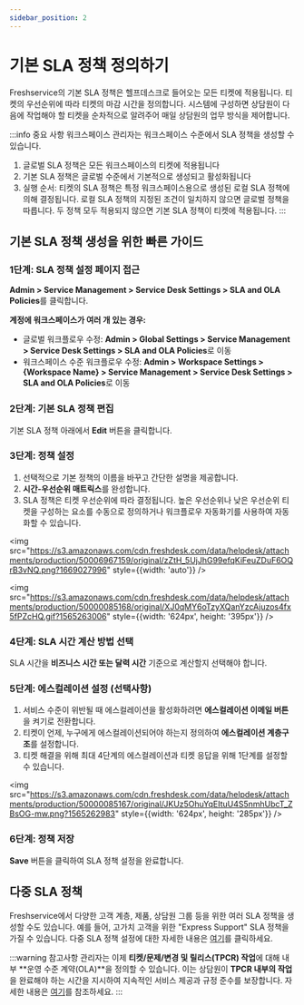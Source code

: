 ```yaml
---
sidebar_position: 2
---
```


# 기본 SLA 정책 정의하기

Freshservice의 기본 SLA 정책은 헬프데스크로 들어오는 모든 티켓에 적용됩니다. 티켓의 우선순위에 따라 티켓의 마감 시간을 정의합니다. 시스템에 구성하면 상담원이 다음에 작업해야 할 티켓을 순차적으로 알려주어 매일 상담원의 업무 방식을 제어합니다.

:::info 중요 사항
워크스페이스 관리자는 워크스페이스 수준에서 SLA 정책을 생성할 수 있습니다.
1. 글로벌 SLA 정책은 모든 워크스페이스의 티켓에 적용됩니다
2. 기본 SLA 정책은 글로벌 수준에서 기본적으로 생성되고 활성화됩니다
3. 실행 순서: 티켓의 SLA 정책은 특정 워크스페이스용으로 생성된 로컬 SLA 정책에 의해 결정됩니다. 로컬 SLA 정책의 지정된 조건이 일치하지 않으면 글로벌 정책을 따릅니다. 두 정책 모두 적용되지 않으면 기본 SLA 정책이 티켓에 적용됩니다.
:::

## 기본 SLA 정책 생성을 위한 빠른 가이드

### 1단계: SLA 정책 설정 페이지 접근

**Admin > Service Management > Service Desk Settings > SLA and OLA Policies**를 클릭합니다.

**계정에 워크스페이스가 여러 개 있는 경우:**
- 글로벌 워크플로우 수정: **Admin > Global Settings > Service Management > Service Desk Settings > SLA and OLA Policies**로 이동
- 워크스페이스 수준 워크플로우 수정: **Admin > Workspace Settings > {Workspace Name} > Service Management > Service Desk Settings > SLA and OLA Policies**로 이동

### 2단계: 기본 SLA 정책 편집

기본 SLA 정책 아래에서 **Edit** 버튼을 클릭합니다.

### 3단계: 정책 설정

1. 선택적으로 기본 정책의 이름을 바꾸고 간단한 설명을 제공합니다.
2. **시간-우선순위 매트릭스**를 완성합니다.
3. SLA 정책은 티켓 우선순위에 따라 결정됩니다. 높은 우선순위나 낮은 우선순위 티켓을 구성하는 요소를 수동으로 정의하거나 워크플로우 자동화기를 사용하여 자동화할 수 있습니다.

<img src="https://s3.amazonaws.com/cdn.freshdesk.com/data/helpdesk/attachments/production/50006967159/original/zZtH_5UjJhG99efqKiFeuZDuF6OQrB3vNQ.png?1669027996" style={{width: 'auto'}} />

<img src="https://s3.amazonaws.com/cdn.freshdesk.com/data/helpdesk/attachments/production/50000085168/original/XJ0qMY6oTzyXQanYzcAjuzos4fx5fPZcHQ.gif?1565263006" style={{width: '624px', height: '395px'}} />

### 4단계: SLA 시간 계산 방법 선택

SLA 시간을 **비즈니스 시간 또는 달력 시간** 기준으로 계산할지 선택해야 합니다.

### 5단계: 에스컬레이션 설정 (선택사항)

1. 서비스 수준이 위반될 때 에스컬레이션을 활성화하려면 **에스컬레이션 이메일 버튼**을 켜기로 전환합니다.
2. 티켓이 언제, 누구에게 에스컬레이션되어야 하는지 정의하여 **에스컬레이션 계층구조**를 설정합니다.
3. 티켓 해결을 위해 최대 4단계의 에스컬레이션과 티켓 응답을 위해 1단계를 설정할 수 있습니다.

<img src="https://s3.amazonaws.com/cdn.freshdesk.com/data/helpdesk/attachments/production/50000085167/original/JKUz5OhuYqEItuU4S5nmhUbcT_ZBsOG-mw.png?1565262983" style={{width: '624px', height: '285px'}} />

### 6단계: 정책 저장

**Save** 버튼을 클릭하여 SLA 정책 설정을 완료합니다.

## 다중 SLA 정책

Freshservice에서 다양한 고객 계층, 제품, 상담원 그룹 등을 위한 여러 SLA 정책을 생성할 수도 있습니다. 예를 들어, 고가치 고객을 위한 "Express Support" SLA 정책을 가질 수 있습니다. 다중 SLA 정책 설정에 대한 자세한 내용은 [여기](https://support.freshservice.com/support/solutions/articles/156459-creating-multiple-sla-policies-for-specific-departments-and-groups)를 클릭하세요.

:::warning 참고사항
관리자는 이제 **티켓/문제/변경 및 릴리스(TPCR) 작업**에 대해 내부 **운영 수준 계약(OLA)**을 정의할 수 있습니다. 이는 상담원이 **TPCR 내부의 작업**을 완료해야 하는 시간을 지시하여 지속적인 서비스 제공과 규정 준수를 보장합니다. 자세한 내용은 [여기](https://support.freshservice.com/en/support/solutions/articles/50000004246-setting-up-ola-policies-for-tasks?utm_source=SLA_solutionarticle&utm_medium=SLA_solutionarticle&utm_campaign=SLA_solutionarticle)를 참조하세요.
:::